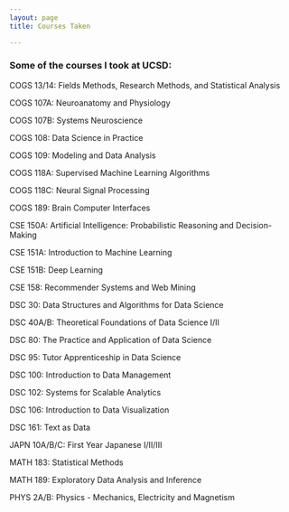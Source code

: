 ```yaml
---
layout: page
title: Courses Taken

---
```


### Some of the courses I took at UCSD:

COGS 13/14: Fields Methods, Research Methods, and Statistical Analysis

COGS 107A: Neuroanatomy and Physiology

COGS 107B: Systems Neuroscience

COGS 108: Data Science in Practice

COGS 109: Modeling and Data Analysis

COGS 118A: Supervised Machine Learning Algorithms

COGS 118C: Neural Signal Processing

COGS 189: Brain Computer Interfaces

CSE 150A: Artificial Intelligence: Probabilistic Reasoning and Decision-Making

CSE 151A: Introduction to Machine Learning

CSE 151B: Deep Learning

CSE 158: Recommender Systems and Web Mining

DSC 30: Data Structures and Algorithms for Data Science

DSC 40A/B: Theoretical Foundations of Data Science I/II

DSC 80: The Practice and Application of Data Science

DSC 95: Tutor Apprenticeship in Data Science

DSC 100: Introduction to Data Management

DSC 102: Systems for Scalable Analytics

DSC 106: Introduction to Data Visualization

DSC 161: Text as Data

JAPN 10A/B/C: First Year Japanese I/II/III

MATH 183: Statistical Methods

MATH 189: Exploratory Data Analysis and Inference

PHYS 2A/B: Physics - Mechanics, Electricity and Magnetism

